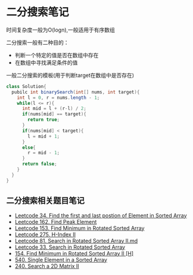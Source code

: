# 二分搜索笔记

时间复杂度一般为O(logn),一般适用于有序数组

二分搜索一般有二种目的：

- 判断一个特定的值是否在数组中存在
- 在数组中寻找满足条件的值

一般二分搜索的模板(用于判断target在数组中是否存在)

```java
class Solution{
  pubilc int binarySearch(int[] nums, int target){
    int l = 0, r = nums.length - 1;
    while(l <= r){
      int mid = l + (r-l) / 2;
      if(nums[mid] == target){
        return true;
      }
      if(nums[mid] < target){
        l = mid + 1;
      }
      else{
        r = mid - 1;
      }
      return false;
    }  
  }
}

```

## 二分搜索相关题目笔记

- [Leetcode 34. Find the first and last postion of Element in Sorted Array](https://github.com/wruochao19/Leetcode-Note/blob/main/Binary_Search/34.%20Find%20First%20and%20Last%20Position%20of%20Element%20in%20Sorted%20Array.md)
- [Leetcode 162. Find Peak Element](https://github.com/wruochao19/Leetcode-Note/blob/main/Binary_Search/162.%20Find%20Peak%20Element.md)
- [Leetcode 153. Find Minimum in Rotated Sorted Array](https://github.com/wruochao19/Leetcode-Note/blob/main/Binary_Search/153.%20Find%20Minimum%20in%20Rotated%20Sorted%20Array.md)
- [Leetcode 275. H-Index II](https://github.com/wruochao19/Leetcode-Note/blob/main/Binary_Search/275.%20H-Index%20II)
- [Leetcode 81. Search in Rotated Sorted Array II.md](https://github.com/wruochao19/Leetcode-Note/blob/main/Binary_Search/81.%20Search%20in%20Rotated%20Sorted%20Array%20II.md)
- [Leetcode 33. Search in Rotated Sorted Array](https://github.com/wruochao19/Leetcode-Note/blob/main/Binary_Search/33.%20Search%20in%20Rotated%20Sorted%20Array.md)
- [154. Find Minimum in Rotated Sorted Array II [H]](https://github.com/wruochao19/Leetcode-Note/blob/main/Binary_Search/154.%20Find%20Minimum%20in%20Rotated%20Sorted%20Array%20II%20%5BH%5D.md)
- [540. Single Element in a Sorted Array](https://github.com/wruochao19/Leetcode-Note/blob/main/Binary_Search/540.%20Single%20Element%20in%20a%20Sorted%20Array.md)
- [240. Search a 2D Matrix II](https://github.com/wruochao19/Leetcode-Note/blob/main/Binary_Search/540.%20Single%20Element%20in%20a%20Sorted%20Array.md)
